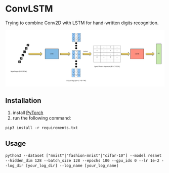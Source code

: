 # ConvLSTM
Trying to combine Conv2D with LSTM for hand-written digits recognition.

![](./images/network_architecture.png)

## Installation

1. install [PyTorch](https://pytorch.org/)
2. run the following command:

```shell
pip3 install -r requirements.txt
```

## Usage

```shell
python3 --dataset ["mnist"|"fashion-mnist"|"cifar-10"] --model resnet --hidden_dim 128 --batch_size 128 --epochs 100 --gpu_ids 0 --lr 1e-2 --log_dir [your_log_dir] --log_name [your_log_name]
```

